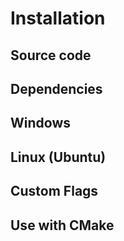 # Installation

## Source code

## Dependencies

## Windows

## Linux (Ubuntu)

## Custom Flags

## Use with CMake